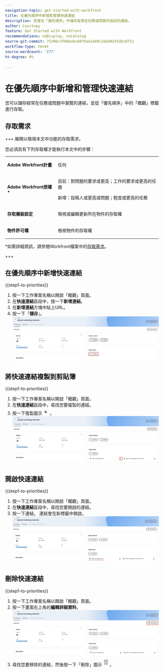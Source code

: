 ```yaml
---
navigation-topic: get-started-with-workfront
title: 在優先順序中新增和管理快速連結
description: 您會在「優先順序」中儲存經常在任務或問題中造訪的連結。
author: Courtney
feature: Get Started with Workfront
recommendations: noDisplay, noCatalog
source-git-commit: 75396c3f066abc6070ae2a89c2ded0255dbc0751
workflow-type: tm+mt
source-wordcount: '277'
ht-degree: 0%

---
```



# 在優先順序中新增和管理快速連結

您可以儲存經常在任務或問題中瀏覽的連結，並從「優先順序」中的「概觀」標籤進行存取。

## 存取需求

+++ 展開以檢視本文中功能的存取需求。

您必須具有下列存取權才能執行本文中的步驟：

<table style="table-layout:auto"> 
 <col> 
 </col> 
 <col> 
 </col> 
 <tbody> 
  <tr> 
   <td role="rowheader"><strong>Adobe Workfront計畫</strong></td> 
   <td> <p>任何</p> </td> 
  </tr> 
  <tr> 
   <td role="rowheader"><strong>Adobe Workfront授權*</strong></td> 
   <td> 
   <p>目前：對問題的要求或更高；工作的要求或更高的任務</p>
   <p>新增：投稿人或更高或問題；輕度或更高的任務</p> 
   </td> 
  </tr> 
  <tr> 
   <td role="rowheader"><strong>存取層級設定</strong></td> 
   <td> <p>檢視或編輯更新所在物件的存取權</p></td> 
  </tr> 
  <tr> 
   <td role="rowheader"><strong>物件許可權</strong></td> 
   <td> <p>檢視物件的存取權</p></td> 
  </tr> 
 </tbody> 
</table>

*如需詳細資訊，請參閱Workfront檔案中的[存取需求](/help/quicksilver/administration-and-setup/add-users/access-levels-and-object-permissions/access-level-requirements-in-documentation.md)。

+++

## 在優先順序中新增快速連結

{{step1-to-priorities}}

1. 按一下工作專案名稱以開啟「概觀」頁面。
1. 在&#x200B;**快速連結**&#x200B;區段中，按一下&#x200B;**新增連結**。
1. 在&#x200B;**新增連結**&#x200B;方塊中貼上URL。
1. 按一下「**儲存**」。
   ![](assets/add-link.png)

## 將快速連結複製到剪貼簿

{{step1-to-priorities}}

1. 按一下工作專案名稱以開啟「概觀」頁面。
1. 在&#x200B;**快速連結**&#x200B;區段中，尋找您要複製的連結。
1. 按一下復製圖示![](assets/copy-icon.png)。
   ![](assets/copy-link.png)

## 開啟快速連結

{{step1-to-priorities}}

1. 按一下工作專案名稱以開啟「概觀」頁面。
1. 在&#x200B;**快速連結**&#x200B;區段中，尋找您要開啟的連結。
1. 按一下連結。 連結會在新標籤中開啟。
   ![](assets/open-link.png)

## 刪除快速連結

{{step1-to-priorities}}

1. 按一下工作專案名稱以開啟「概觀」頁面。
1. 按一下畫面右上角的&#x200B;**編輯詳細資料**。
   ![](assets/edit-details.png)
1. 尋找您要移除的連結，然後按一下「刪除」圖示![](assets/delete-icon.png)。